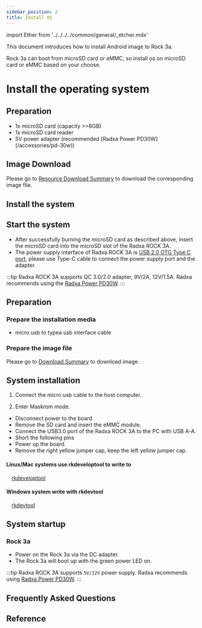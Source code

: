 ```yaml
---
sidebar_position: 2
title: Install OS
---
```


import Ether from '../../../../common/general/\_etcher.mdx'

This document introduces how to install Android image to Rock 3a.

Rock 3a can boot from microSD card or eMMC, so install os on microSD card or eMMC based on your choose.

<Tabs queryString="target">

<TabItem value="microsd " label="Install OS on microSD card">

# Install the operating system

## Preparation

- 1x microSD card (capacity >=8GB)
- 1x microSD card reader
- 5V power adapter (recommended [Radxa Power PD30W] (/accessories/pd-30w))

## Image Download

Please go to [Resource Download Summary](../../../images) to download the corresponding image file.

## Install the system

<Etcher model="rock3a" />

## Start the system

- After successfully burning the microSD card as described above, insert the microSD card into the microSD slot of the Radxa ROCK 3A.
- The power supply interface of Radxa ROCK 3A is [USB 2.0 OTG Type C port](/rock3/rock3a/hardware-design/hardware-interface), please use Type-C cable to connect the power supply port and the adapter.

:::tip
Radxa ROCK 3A supports QC 3.0/2.0 adapter, 9V/2A, 12V/1.5A. Radxa recommends using the [Radxa Power PD30W](../../accessories/pd-30w).
:::

</TabItem>

<TabItem value="emmc" label="Install OS on eMMC ">

## Preparation

### Prepare the installation media

- micro usb to typea usb interface cable

### Prepare the image file

Please go to [Download Summary](../../../images) to download image.

## System installation

1. Connect the micro usb cable to the host computer.

2. Enter Maskrom mode.

- Disconnect power to the board
- Remove the SD card and insert the eMMC module.
- Connect the USB3.0 port of the Radxa ROCK 3A to the PC with USB A-A.
- Short the following pins
- Power up the board.
- Remove the right yellow jumper cap, keep the left yellow jumper cap.

<Tabs queryString="target">

<TabItem value="linux/mac" label="Linux/Mac">

#### Linux/Mac systems use rkdeveloptool to write to

&emsp;[rkdeveloptool](../../low-level-dev/rkdeveloptool)

</TabItem>

<TabItem value="windows" label="Windows">

#### Windows system write with rkdevtool

&emsp;[rkdevtool](../../low-level-dev/rkdevtool.md)

</TabItem>

</Tabs>

## System startup

### Rock 3a

- Power on the Rock 3a via the DC adapter.
- The Rock 3a will boot up with the green power LED on.

:::tip
Radxa ROCK 3A supports `5V/12V` power supply. Radxa recommends using [Radxa Power PD30W](../../accessories/pd-30w).
:::

</TabItem>

</Tabs>

## Frequently Asked Questions

## Reference
